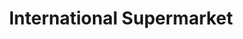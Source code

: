 ---
title: "International Supermarket"
url: /birmingham/international-supermarket/
shop: convenience
---